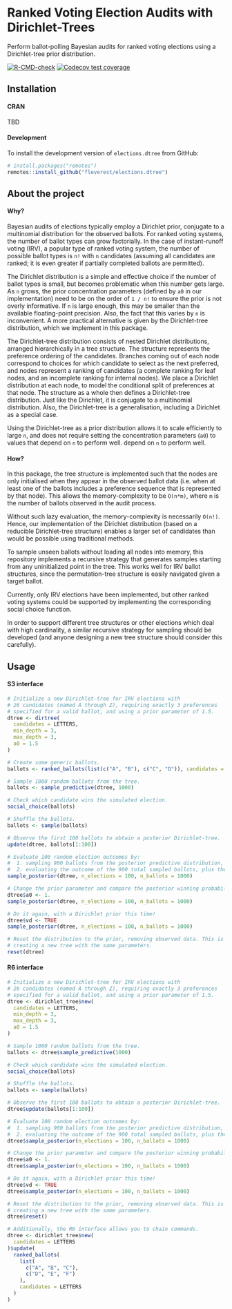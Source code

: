 # Ranked Voting Election Audits with Dirichlet-Trees

Perform ballot-polling Bayesian audits for ranked voting elections using a Dirichlet-tree prior distribution.

  <!-- badges: start -->
  [![R-CMD-check](https://github.com/fleverest/elections.dtree/actions/workflows/R-CMD-check.yaml/badge.svg)](https://github.com/fleverest/elections.dtree/actions/workflows/R-CMD-check.yaml)
  [![Codecov test coverage](https://codecov.io/gh/fleverest/elections.dtree/branch/main/graph/badge.svg)](https://app.codecov.io/gh/fleverest/elections.dtree?branch=main)
  <!-- badges: end -->


## Installation

#### CRAN

TBD

#### Development

To install the development version of `elections.dtree` from GitHub:
```R
# install.packages("remotes")
remotes::install_github("fleverest/elections.dtree")
```


## About the project

#### Why?

Bayesian audits of elections typically employ a Dirichlet prior, conjugate to
a multinomial distribution for the observed ballots.  For ranked voting systems,
the number of ballot types can grow factorially.  In the case of instant-runoff
voting (IRV), a popular type of ranked voting system, the number of possible
ballot types is `n!` with `n` candidates (assuming all candidates are ranked;
it is even greater if partially completed ballots are permitted).

The Dirichlet distribution is a simple and effective choice if the number of
ballot types is small, but becomes problematic when this number gets large.  As
`n` grows, the prior concentration parameters (defined by `a0` in our
implementation) need to be on the order of `1 / n!` to ensure the prior is not
overly informative.  If `n` is large enough, this may be smaller than the
available floating-point precision.  Also, the fact that this varies by `n` is
inconvenient.  A more practical alternative is given by the Dirichlet-tree
distribution, which we implement in this package.

The Dirichlet-tree distribution consists of nested Dirichlet distributions,
arranged hierarchically in a tree structure.  The structure represents the
preference ordering of the candidates.  Branches coming out of each node
correspond to choices for which candidate to select as the next preferred, and
nodes represent a ranking of candidates (a complete ranking for leaf nodes,
and an incomplete ranking for internal nodes).  We place a Dirichlet
distribution at each node, to model the conditional split of preferences at
that node.  The structure as a whole then defines a Dirichlet-tree
distribution.  Just like the Dirichlet, it is conjugate to a multinomial
distribution.  Also, the Dirichlet-tree is a generalisation, including
a Dirichlet as a special case.

Using the Dirichlet-tree as a prior distribution allows it to scale efficiently
to large `n`, and does not require setting the concentration parameters (`a0`)
to values that depend on `n` to perform well.
depend on `n` to perform well.

#### How?

In this package, the tree structure is implemented such that the nodes are only
initialised when they appear in the observed ballot data (i.e. when at least
one of the ballots includes a preference sequence that is represented by that
node).  This allows the memory-complexity to be `O(n*m)`, where `m` is the
number of ballots observed in the audit process.

Without such lazy evaluation, the memory-complexity is necessarily `O(n!)`.
Hence, our implementation of the Dirichlet distribution (based on a reducible
Dirichlet-tree structure) enables a larger set of candidates than would be
possible using traditional methods.

To sample unseen ballots without loading all nodes into memory, this repository
implements a recursive strategy that generates samples starting from any
uninitialized point in the tree.  This works well for IRV ballot structures,
since the permutation-tree structure is easily navigated given a target ballot.

Currently, only IRV elections have been implemented, but other ranked voting
systems could be supported by implementing the corresponding social choice
function.

In order to support different tree structures or other elections which deal
with high cardinality, a similar recursive strategy for sampling should be
developed (and anyone designing a new tree structure should consider this
carefully).


## Usage

#### S3 interface
```R
# Initialize a new Dirichlet-tree for IRV elections with
# 26 candidates (named A through Z), requiring exactly 3 preferences
# specified for a valid ballot, and using a prior parameter of 1.5.
dtree <- dirtree(
  candidates = LETTERS,
  min_depth = 3,
  max_depth = 3,
  a0 = 1.5
)

# Create some generic ballots.
ballots <- ranked_ballots(list(c("A", "B"), c("C", "D")), candidates = LETTERS)

# Sample 1000 random ballots from the tree.
ballots <- sample_predictive(dtree, 1000)

# Check which candidate wins the simulated election.
social_choice(ballots)

# Shuffle the ballots.
ballots <- sample(ballots)

# Observe the first 100 ballots to obtain a posterior Dirichlet-tree.
update(dtree, ballots[1:100])

# Evaluate 100 random election outcomes by:
#  1. sampling 900 ballots from the posterior predictive distribution, and
#  2. evaluating the outcome of the 900 total sampled ballots, plus the 100 observed.
sample_posterior(dtree, n_elections = 100, n_ballots = 1000)

# Change the prior parameter and compare the posterior winning probabilities.
dtree$a0 <- 1.
sample_posterior(dtree, n_elections = 100, n_ballots = 1000)

# Do it again, with a Dirichlet prior this time!
dtree$vd <- TRUE
sample_posterior(dtree, n_elections = 100, n_ballots = 1000)

# Reset the distribution to the prior, removing observed data. This is equivalent to
# creating a new tree with the same parameters.
reset(dtree)
```

#### R6 interface
```R
# Initialize a new Dirichlet-tree for IRV elections with
# 26 candidates (named A through Z), requiring exactly 3 preferences
# specified for a valid ballot, and using a prior parameter of 1.5.
dtree <- dirichlet_tree$new(
  candidates = LETTERS,
  min_depth = 3,
  max_depth = 3,
  a0 = 1.5
)

# Sample 1000 random ballots from the tree.
ballots <- dtree$sample_predictive(1000)

# Check which candidate wins the simulated election.
social_choice(ballots)

# Shuffle the ballots.
ballots <- sample(ballots)

# Observe the first 100 ballots to obtain a posterior Dirichlet-tree.
dtree$update(ballots[1:100])

# Evaluate 100 random election outcomes by:
#  1. sampling 900 ballots from the posterior predictive distribution, and
#  2. evaluating the outcome of the 900 total sampled ballots, plus the 100 observed.
dtree$sample_posterior(n_elections = 100, n_ballots = 1000)

# Change the prior parameter and compare the posterior winning probabilities.
dtree$a0 <- 1.
dtree$sample_posterior(n_elections = 100, n_ballots = 1000)

# Do it again, with a Dirichlet prior this time!
dtree$vd <- TRUE
dtree$sample_posterior(n_elections = 100, n_ballots = 1000)

# Reset the distribution to the prior, removing observed data. This is equivalent to
# creating a new tree with the same parameters.
dtree$reset()

# Additionally, the R6 interface allows you to chain commands.
dtree <- dirichlet_tree$new(
  candidates = LETTERS
)$update(
  ranked_ballots(
    list(
      c("A", "B", "C"),
      c("D", "E", "F")
    ),
    candidates = LETTERS
  )
)
```
